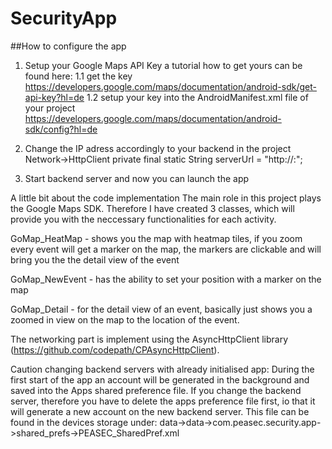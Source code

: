 # SecurityApp
##How to configure the app
1. Setup your Google Maps API Key a tutorial how to get yours can be found here:
  1.1 get the key
  https://developers.google.com/maps/documentation/android-sdk/get-api-key?hl=de
  1.2 setup your key into the AndroidManifest.xml file of your project
  https://developers.google.com/maps/documentation/android-sdk/config?hl=de

2. Change the IP adress accordingly to your backend in the project Network->HttpClient
private final static String serverUrl = "http://<IP>:<PORT>";

3. Start backend server and now you can launch the app

A little bit about the code implementation
The main role in this project plays the Google Maps SDK. Therefore I have created 3 classes, which will provide you with the neccessary functionalities for each activity.

GoMap_HeatMap - shows you the map with heatmap tiles, if you zoom every event will get a marker on the map, the markers are clickable and will bring you the the detail view of the event

GoMap_NewEvent - has the ability to set your position with a marker on the map

GoMap_Detail - for the detail view of an event, basically just shows you a zoomed in view on the map to the location of the event.

The networking part is implement using the AsyncHttpClient library (https://github.com/codepath/CPAsyncHttpClient).

Caution changing backend servers with already initialised app:
During the first start of the app an account will be generated in the background and saved into the Apps shared preference file. If you change the backend server, therefore you have to delete the apps preference file first, io that it will generate a new account on the new backend server. This file can be found in the devices storage under: data->data->com.peasec.security.app->shared_prefs->PEASEC_SharedPref.xml

